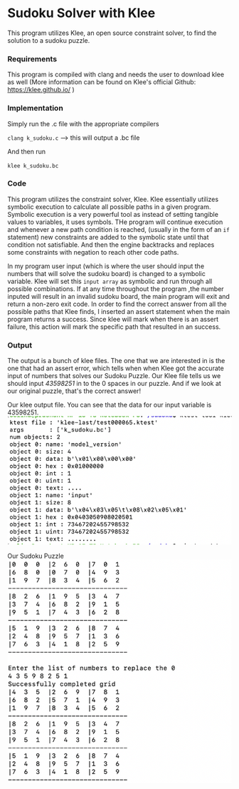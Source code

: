 # Sudoku Solver with Klee
This program utilizes Klee, an open source constraint solver, to find the solution to a sudoku puzzle. 

### Requirements
This program is compiled with clang and needs the user to download klee as well (More information can be found on Klee's official Github: https://klee.github.io/
)

### Implementation
Simply run the .c file with the appropriate compilers

`clang k_sudoku.c` --> this will output a .bc file

And then run

`klee k_sudoku.bc` 

### Code
This program utilizes the constraint solver, Klee. Klee essentially utilizes symbolic execution to calculate all possible paths in a given program. Symbolic execution is a very powerful tool as instead of setting tangible values to variables, it uses symbols. THe program will continue execution and whenever a new path condition is reached, (usually in the form of an `if` statement) new constraints are added to the symbolic state until that condition not satisfiable. And then the engine backtracks and replaces some constraints with negation to reach other code paths.

In my program user input (which is where the user should input the numbers that will solve the sudoku board) is changed to a symbolic variable. Klee will set this `input array` as symbolic and run through all possible combinations. If at any time throughout the program ,the number inputed will result in an invalid sudoku board, the main program will exit and return a non-zero exit code. In order to find the correct answer from all the possible paths that Klee finds, I inserted an assert statement when the main program returns a success. Since klee will mark when there is an assert failure, this action will mark the specific path that resulted in an success. 


### Output
The output is a bunch of klee files. The one that we are interested in is the one that had an assert error, which tells when when Klee got the accurate input of numbers that solves our Sudoku Puzzle. Our Klee file tells us we should input *43598251* in to the 0 spaces in our puzzle. And if we look at our original puzzle, that's the correct answer!

Our klee output file. You can see that the data for our input variable is 43598251. 
![klee_output](photos/klee_output.png)

Our Sudoku Puzzle
![Sudoku](photos/FinalPuzzle.png)